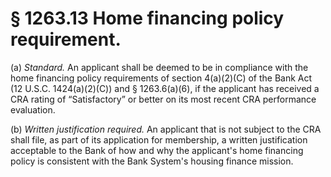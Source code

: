 # § 1263.13   Home financing policy requirement.

(a) *Standard.* An applicant shall be deemed to be in compliance with the home financing policy requirements of section 4(a)(2)(C) of the Bank Act (12 U.S.C. 1424(a)(2)(C)) and § 1263.6(a)(6), if the applicant has received a CRA rating of “Satisfactory” or better on its most recent CRA performance evaluation.


(b) *Written justification required.* An applicant that is not subject to the CRA shall file, as part of its application for membership, a written justification acceptable to the Bank of how and why the applicant's home financing policy is consistent with the Bank System's housing finance mission.




